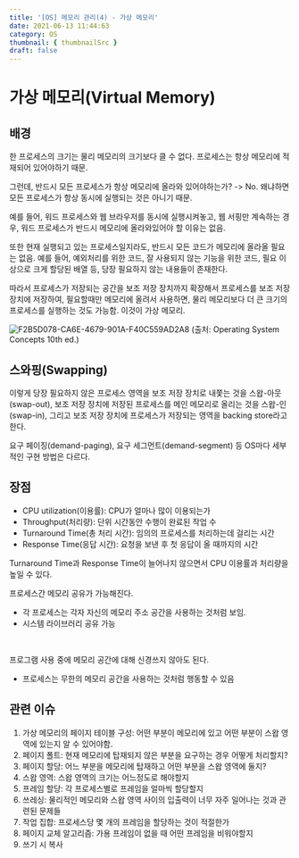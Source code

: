 ```yaml
---
title: '[OS] 메모리 관리(4) - 가상 메모리'
date: 2021-06-13 11:44:63
category: OS
thumbnail: { thumbnailSrc }
draft: false
---
```


# 가상 메모리(Virtual Memory)

## 배경

한 프로세스의 크기는 물리 메모리의 크기보다 클 수 없다. 프로세스는 항상 메모리에 적재되어 있어야하기 때문.

그런데, 반드시 모든 프로세스가 항상 메모리에 올라와 있어야하는가? -> No. 왜냐하면 모든 프로세스가 항상 동시에 실행되는 것은 아니기 때문.

예를 들어, 워드 프로세스와 웹 브라우저를 동시에 실행시켜놓고, 웹 서핑만 계속하는 경우, 워드 프로세스가 반드시 메모리에 올라와있어야 할 이유는 없음.

또한 현재 실행되고 있는 프로세스일지라도, 반드시 모든 코드가 메모리에 올라올 필요는 없음. 
예를 들어, 예외처리를 위한 코드, 잘 사용되지 않는 기능을 위한 코드, 필요 이상으로 크게 할당된 배열 등, 당장 필요하지 않는 내용들이 존재한다.

따라서 프로세스가 저장되는 공간을 보조 저장 장치까지 확장해서 프로세스를 보조 저장 장치에 저장하여, 필요할때만 메모리에 올려서 사용하면,
물리 메모리보다 더 큰 크기의 프로세스를 실행하는 것도 가능함. 이것이 가상 메모리.

![F2B5D078-CA6E-4679-901A-F40C559AD2A8](https://user-images.githubusercontent.com/63030569/121806686-d621ec80-cc8b-11eb-97bb-1ac1188db51d.png)
(출처: Operating System Concepts 10th ed.)

## 스와핑(Swapping)

이렇게 당장 필요하지 않은 프로세스 영역을 보조 저장 장치로 내쫓는 것을 스왑-아웃(swap-out), 보조 저장 장치에 저장된 프로세스를
메인 메모리로 올리는 것을 스왑-인(swap-in), 그리고 보조 저장 장치에 프로세스가 저장되는 영역을 backing store라고 한다.

요구 페이징(demand-paging), 요구 세그먼트(demand-segment) 등 OS마다 세부적인 구현 방법은 다르다.

## 장점

* CPU utilization(이용률): CPU가 얼마나 많이 이용되는가
* Throughput(처리량): 단위 시간동안 수행이 완료된 작업 수
* Turnaround Time(총 처리 시간): 임의의 프로세스를 처리하는데 걸리는 시간
* Response Time(응답 시간): 요청을 보낸 후 첫 응답이 올 때까지의 시간

Turnaround Time과 Response Time이 늘어나지 않으면서 CPU 이용률과 처리량을 높일 수 있다.

프로세스간 메모리 공유가 가능해진다.

* 각 프로세스는 각자 자신의 메모리 주소 공간을 사용하는 것처럼 보임.
* 시스템 라이브러리 공유 가능

<br>

프로그램 사용 중에 메모리 공간에 대해 신경쓰지 않아도 된다.

* 프로세스는 무한의 메모리 공간을 사용하는 것처럼 행동할 수 있음

## 관련 이슈

1. 가상 메모리의 페이지 테이블 구성: 어떤 부분이 메모리에 있고 어떤 부분이 스왑 영역에 있는지 알 수 있어야함.
2. 페이지 폴트: 현재 메모리에 탑재되지 않은 부분을 요구하는 경우 어떻게 처리할지?
3. 페이지 할당: 어느 부분을 메모리에 탑재하고 어떤 부분을 스왑 영역에 둘지?
4. 스왑 영역: 스왑 영역의 크기는 어느정도로 해야할지
5. 프레임 할당: 각 프로세스별로 프레임을 얼마씩 할당할지
6. 쓰레싱: 물리적인 메모리와 스왑 영역 사이의 입출력이 너무 자주 일어나는 것과 관련된 문제들
7. 작업 집합: 프로세스당 몇 개의 프레임을 할당하는 것이 적절한가
8. 페이지 교체 알고리즘: 가용 프레임이 없을 때 어떤 프레임을 비워야할지
9. 쓰기 시 복사

